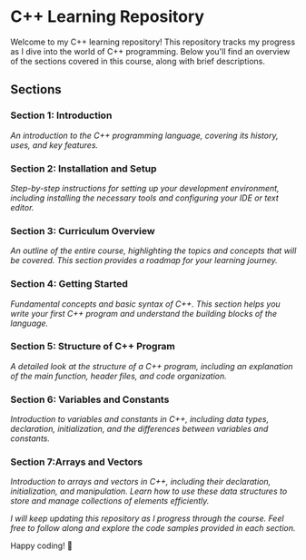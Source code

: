 # C++ Learning Repository

Welcome to my C++ learning repository! This repository tracks my progress as I dive into the world of C++ programming. Below you'll find an overview of the sections covered in this course, along with brief descriptions.

## Sections

### Section 1: Introduction
*An introduction to the C++ programming language, covering its history, uses, and key features.*

### Section 2: Installation and Setup
*Step-by-step instructions for setting up your development environment, including installing the necessary tools and configuring your IDE or text editor.*

### Section 3: Curriculum Overview
*An outline of the entire course, highlighting the topics and concepts that will be covered. This section provides a roadmap for your learning journey.*

### Section 4: Getting Started
*Fundamental concepts and basic syntax of C++. This section helps you write your first C++ program and understand the building blocks of the language.*

### Section 5: Structure of C++ Program
*A detailed look at the structure of a C++ program, including an explanation of the main function, header files, and code organization.*

### Section 6: Variables and Constants
*Introduction to variables and constants in C++, including data types, declaration, initialization, and the differences between variables and constants.*

### Section 7:Arrays and Vectors
*Introduction to arrays and vectors in C++, including their declaration, initialization, and manipulation. Learn how to use these data structures to store and manage collections of elements efficiently.*

*I will keep updating this repository as I progress through the course. Feel free to follow along and explore the code samples provided in each section.*

Happy coding! 🚀
